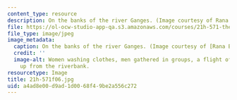 ```yaml
---
content_type: resource
description: On the banks of the river Ganges. (Image courtesy of Rana Banerjee.)
file: https://ol-ocw-studio-app-qa.s3.amazonaws.com/courses/21h-571-the-making-of-modern-south-asia-fall-2006/a4ad8e00d9ad1d0068f49be2a556c272_21h-571f06.jpg
file_type: image/jpeg
image_metadata:
  caption: On the banks of the river Ganges. (Image courtesy of [Rana Banerjee](http://www.flickr.com/photos/banerjee/).)
  credit: ''
  image-alt: Women washing clothes, men gathered in groups, a flight of stairs ascending
    up from the riverbank.
resourcetype: Image
title: 21h-571f06.jpg
uid: a4ad8e00-d9ad-1d00-68f4-9be2a556c272
---
```

